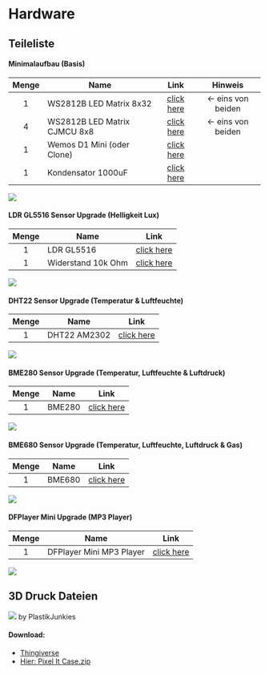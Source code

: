 # Hardware

## Teileliste

#### Minimalaufbau (Basis)

| **Menge** | **Name**                     |               **Link**                |    **Hinweis**     |
| :-------: | ---------------------------- | :-----------------------------------: | :----------------: |
|     1     | WS2812B LED Matrix 8x32      | [click here](https://amzn.to/2UQGo2l) | <- eins von beiden |
|     4     | WS2812B LED Matrix CJMCU 8x8 | [click here](https://amzn.to/3v1RDqe) | <- eins von beiden |
|     1     | Wemos D1 Mini (oder Clone)   | [click here](https://amzn.to/2Df5v7M) |                    |
|     1     | Kondensator 1000uF           | [click here](https://amzn.to/2DktrGV) |                    |

![](/hardware_basis.png)

#### LDR GL5516 Sensor Upgrade (Helligkeit Lux)

| **Menge** | **Name**           |               **Link**                |
| :-------: | ------------------ | :-----------------------------------: |
|     1     | LDR GL5516         | [click here](https://amzn.to/2DlQjWb) |
|     1     | Widerstand 10k Ohm | [click here](https://amzn.to/2GfY982) |

![](/hardware_gl5516.png)

#### DHT22 Sensor Upgrade (Temperatur & Luftfeuchte)

| **Menge** | **Name**     |               **Link**                |
| :-------: | ------------ | :-----------------------------------: |
|     1     | DHT22 AM2302 | [click here](https://amzn.to/2Po21Hx) |

![](/hardware_dht22.png)

#### BME280 Sensor Upgrade (Temperatur, Luftfeuchte & Luftdruck)

| **Menge** | **Name** |               **Link**                |
| :-------: | -------- | :-----------------------------------: |
|     1     | BME280   | [click here](https://amzn.to/2Ta89Hy) |

![](/hardware_bme280.png)

#### BME680 Sensor Upgrade (Temperatur, Luftfeuchte, Luftdruck & Gas)

| **Menge** | **Name** |               **Link**                |
| :-------: | -------- | :-----------------------------------: |
|     1     | BME680   | [click here](https://amzn.to/3GfOHMA) |

![](/hardware_bme680.png)

#### DFPlayer Mini Upgrade (MP3 Player)

| **Menge** | **Name**                 |               **Link**                |
| :-------: | ------------------------ | :-----------------------------------: |
|     1     | DFPlayer Mini MP3 Player | [click here](https://amzn.to/3jcbmz7) |

![](/hardware_dfplayer.png)

## 3D Druck Dateien

![](/cover.jpg)
by PlastikJunkies

#### Download:

-   [Thingiverse](https://www.thingiverse.com/thing:3559014)
-   [Hier: Pixel It Case.zip](/pixel_it_case.zip)
